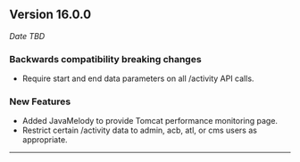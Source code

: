 
## Version 16.0.0
_Date TBD_

### Backwards compatibility breaking changes
* Require start and end data parameters on all /activity API calls.

### New Features
* Added JavaMelody to provide Tomcat performance monitoring page.
* Restrict certain /activity data to admin, acb, atl, or cms users as appropriate.

---
